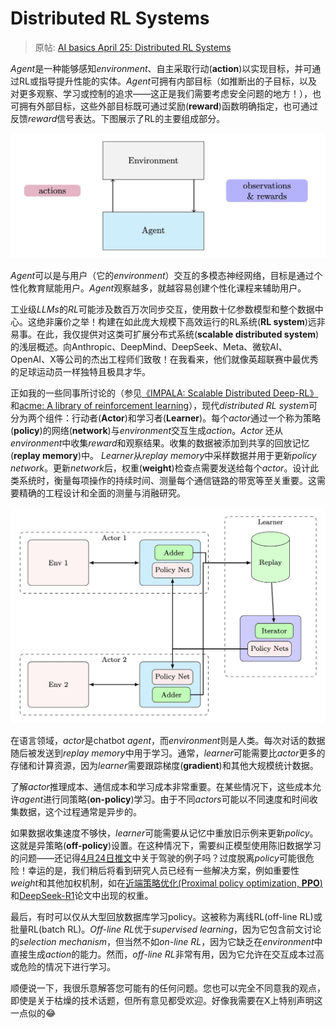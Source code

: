 # Distributed RL Systems

> 原帖: [AI basics April 25:  Distributed RL Systems](https://x.com/NandoDF/status/1915548697548464359)

*Agent*是一种能够感知*environment*、自主采取行动(**action**)以实现目标，并可通过RL或指导提升性能的实体。*Agent*可拥有内部目标（如推断出的子目标，以及对更多观察、学习或控制的追求——这正是我们需要考虑安全问题的地方！），也可拥有外部目标，这些外部目标既可通过奖励(**reward**)函数明确指定，也可通过反馈*reward*信号表达。下图展示了RL的主要组成部分。

![RL ingredients.jpg](../src/RL%20ingredients.jpg)

*Agent*可以是与用户（它的*environment*）交互的多模态神经网络，目标是通过个性化教育赋能用户。*Agent*观察越多，就越容易创建个性化课程来辅助用户。

工业级*LLMs*的*RL*可能涉及数百万次同步交互，使用数十亿参数模型和整个数据中心。这绝非廉价之举！构建在如此庞大规模下高效运行的RL系统(**RL system**)远非易事。在此，我仅提供对这类可扩展分布式系统(**scalable distributed system**)的浅层概述。向Anthropic、DeepMind、DeepSeek、Meta、微软AI、OpenAI、X等公司的杰出工程师们致敬！在我看来，他们就像英超联赛中最优秀的足球运动员一样独特且极具才华。

正如我的一些同事所讨论的（参见[《IMPALA: Scalable Distributed Deep-RL》](https://arxiv.org/abs/1802.01561)和[acme: A library of reinforcement learning](https://github.com/google-deepmind/acme)），现代*distributed RL system*可分为两个组件：行动者(**Actor**)和学习者(**Learner**)。每个*actor*通过一个称为策略(**policy**)的网络(**network**)与*environment*交互生成*action*。*Actor* 还从*environment*中收集*reward*和观察结果。收集的数据被添加到共享的回放记忆(**replay memory**)中。 *Learner*从*replay memory*中采样数据并用于更新*policy network*。更新*network*后，权重(**weight**)检查点需要发送给每个*actor*。设计此类系统时，衡量每项操作的持续时间、测量每个通信链路的带宽等至关重要。这需要精确的工程设计和全面的测量与消融研究。

![modern distributed RL systems.jpg](../src/modern%20distributed%20RL%20systems.jpg)

在语言领域，*actor*是chatbot *agent*，而*environment*则是人类。每次对话的数据随后被发送到*replay memory*中用于学习。通常，*learner*可能需要比*actor*更多的存储和计算资源，因为*learner*需要跟踪梯度(**gradient**)和其他大规模统计数据。

了解*actor*推理成本、通信成本和学习成本非常重要。在某些情况下，这些成本允许*agent*进行同策略(**on-policy**)学习。由于不同*actors*可能以不同速度和时间收集数据，这个过程通常是异步的。

如果数据收集速度不够快，*learner*可能需要从记忆中重放旧示例来更新*policy*。这就是异策略(**off-policy**)设置。在这种情况下，需要纠正模型使用陈旧数据学习的问题——还记得[4月24日推文](2025-04-24_RL%20vs%20SFT.md)中关于驾驶的例子吗？过度脱离*policy*可能很危险！幸运的是，我们稍后将看到研究人员已经有一些解决方案，例如重要性*weight*和其他加权机制，如在[近端策略优化(Proximal policy optimization, **PPO**)](https://en.wikipedia.org/wiki/Proximal_policy_optimization)和[DeepSeek-R1](https://arxiv.org/abs/2501.12948)论文中出现的权重。

最后，有时可以仅从大型回放数据库学习policy。这被称为离线RL(off-line RL)或批量RL(batch RL)。*Off-line RL*优于*supervised learning*，因为它包含前文讨论的*selection mechanism*，但当然不如*on-line RL*，因为它缺乏在*environment*中直接生成*action*的能力。然而，*off-line RL*非常有用，因为它允许在交互成本过高或危险的情况下进行学习。

顺便说一下，我很乐意解答您可能有的任何问题。您也可以完全不同意我的观点，即使是关于枯燥的技术话题，但所有意见都受欢迎。好像我需要在X上特别声明这一点似的😂